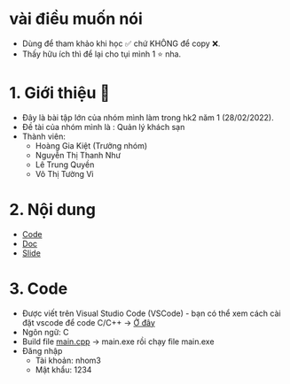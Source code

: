 # vài điều muốn nói 
- Dùng để tham khảo khi học ✅ chứ KHÔNG để copy ❌.
- Thấy hữu ích thì để lại cho tụi mình 1 ⭐ nha.

# 1. Giới thiệu 🍦
- Đây là bài tập lớn của nhóm mình làm trong hk2 năm 1 (28/02/2022).
- Đề tài của nhóm mình là : Quản lý khách sạn
- Thành viên:
  - Hoàng Gia Kiệt (Trưởng nhóm)
  - Nguyễn Thị Thanh Như
  - Lê Trung Quyền
  - Võ Thị Tường Vi

# 2. Nội dung
- [Code](./Code/Program/)
- [Doc](./Báo%20cáo/)
- [Slide](./Báo%20cáo/)
 
# 3. Code
- Được viết trên Visual Studio Code (VSCode) - bạn có thể xem cách cài đặt vscode để code C/C++ -> [Ở đây](https://www.youtube.com/watch?v=BOa0Enkaw9c)
- Ngôn ngữ: C
- Build file [main.cpp](Code/Program/main.cpp) -> main.exe rồi chạy file main.exe
- Đăng nhập
  - Tài khoản: nhom3
  - Mật khẩu: 1234